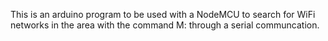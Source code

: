 This is an arduino program to be used with a NodeMCU to search for WiFi networks in the area with the command M: through a serial communcation.
